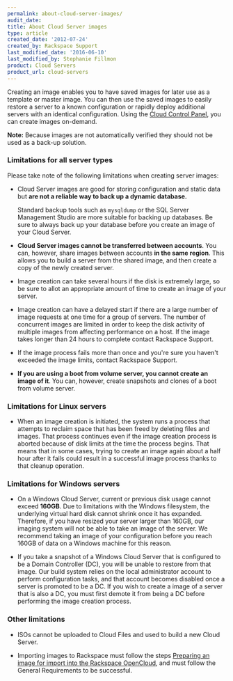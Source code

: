 ```yaml
---
permalink: about-cloud-server-images/
audit_date:
title: About Cloud Server images
type: article
created_date: '2012-07-24'
created_by: Rackspace Support
last_modified_date: '2016-06-10'
last_modified_by: Stephanie Fillmon
product: Cloud Servers
product_url: cloud-servers
---
```


Creating an image enables you to have saved images for later use as a
template or master image. You can then use the saved images to easily
restore a server to a known configuration or rapidly deploy additional
servers with an identical configuration. Using the [Cloud Control Panel](http://mycloud.rackspace.com), you can create images on-demand.

**Note:** Because images are not automatically verified they should not
be used as a back-up solution.

### Limitations for all server types

Please take note of the following limitations when creating server
images:

-   Cloud Server images are good for storing configuration and static
    data but **are not a reliable way to back up a
    dynamic database.**

    Standard backup tools such as `mysqldump` or the SQL Server Management Studio are more suitable for backing up databases. Be sure to always back up your database before you create an image of your
    Cloud Server.

-   **Cloud Server images cannot be transferred between accounts**.
    You can, however, share images between accounts **in the same region**. This allows you to build a server from the shared image, and then create a copy of the newly created server.

-   Image creation can take several hours if the disk is extremely large, so be sure to allot an appropriate amount of time to create an image of your server.

-   Image creation can have a delayed start if there are a large number
    of image requests at one time for a group of servers. The number of
    concurrent images are limited in order to keep the disk activity of
    multiple images from affecting performance on a host. If the image
    takes longer than 24 hours to complete contact Rackspace
    Support.

-   If the image process fails more than once and you're sure you haven't
    exceeded the image limits, contact Rackspace Support.

-   **If you are using a boot from volume server, you cannot create an image of it**. You can, however, create snapshots and clones of a boot from volume server.

### Limitations for Linux servers

-   When an image creation is initiated, the system runs a process that
    attempts to reclaim space that has been freed by deleting files
    and images. That process continues even if the image creation
    process is aborted because of disk limits at the time the
    process begins. That means that in some cases, trying to create an image again about a half hour after it fails could result in a successful image process thanks to that cleanup operation.

### Limitations for Windows servers

-   On a Windows Cloud Server, current or previous disk usage
    cannot exceed **160GB**. Due to limitations with the Windows
    filesystem, the underlying virtual hard disk cannot shrink once it
    has expanded. Therefore, if you have resized your server larger than
    160GB, our imaging system will not be able to take an image of
    the server. We recommend taking an image of your
    configuration before you reach 160GB of data on a Windows machine
    for this reason.

-   If you take a snapshot of a Windows Cloud Server that is configured
    to be a Domain Controller (DC), you will be unable to restore from
    that image. Our build system relies on the local administrator
    account to perform configuration tasks, and that account becomes
    disabled once a server is promoted to be a DC. If you wish to create
    a image of a server that is also a DC, you must first
    demote it from being a DC before performing the image
    creation process.

### Other limitations

-   ISOs cannot be uploaded to Cloud Files and used to build a new Cloud Server.

-   Importing images to Rackspace must follow the steps [Preparing an image for import into the Rackspace OpenCloud](/how-to/preparing-an-image-for-import-into-the-rackspace-opencloud), and must follow the General Requirements to be successful.
